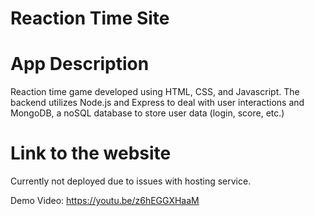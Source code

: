 # Reaction Time Site

# App Description 
Reaction time game developed using HTML, CSS, and Javascript. The backend utilizes Node.js and Express to 
deal with user interactions and MongoDB, a noSQL database to store user data (login, score, etc.)

# Link to the website 
Currently not deployed due to issues with hosting service.

Demo Video: https://youtu.be/z6hEGGXHaaM 
